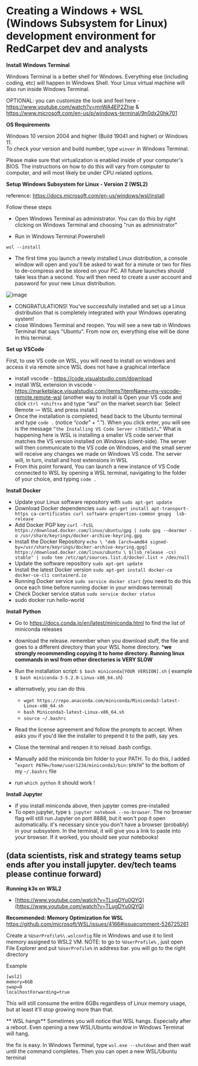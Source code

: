 Creating a Windows + WSL (Windows Subsystem for Linux) development environment for RedCarpet dev and analysts
===============================



**Install Windows Terminal**

Windows Terminal is a better shell for Windows. Everything else (including coding, etc) will happen in Windows Shell. Your Linux virtual machine will also run inside Windows Terminal. 

OPTIONAL: you can customize the look and feel here - https://www.youtube.com/watch?v=mnWA4EP2Zhw  & https://www.microsoft.com/en-us/p/windows-terminal/9n0dx20hk701


**OS Requirements**

Windows 10 version 2004 and higher (Build 19041 and higher) or Windows 11.  
To check your version and build number, type `winver` in Windows Terminal.

Please make sure that virtualization is enabled inside of your computer's BIOS. The instructions on how to do this will vary from computer to computer, and will most likely be under CPU related options.

**Setup Windows Subsystem for Linux - Version 2 (WSL2)**

reference: https://docs.microsoft.com/en-us/windows/wsl/install

Follow these steps

- Open Windows Terminal as administrator. You can do this by right clicking on Windows Terminal and choosing "run as administrator"

- Run in Windows Terminal Powershell
```
wsl --install
```
- The first time you launch a newly installed Linux distribution, a console window will open and you'll be asked to wait for a minute or two for files to de-compress and be stored on your PC. All future launches should take less than a second. You will then need to create a user account and password for your new Linux distribution.

![image](https://user-images.githubusercontent.com/76883/136389494-ef7382fb-3099-4708-80ba-7b37a8c189bf.png)


- CONGRATULATIONS! You've successfully installed and set up a Linux distribution that is completely integrated with your Windows operating system!
- close Windows Terminal and reopen. You will see a new tab in Windows Terminal that says "Ubuntu". From now on, everything else will be done in this terminal.


**Set up VSCode**

First, to use VS code on WSL, you will need to install on windows and access it via remote since WSL does not have a graphical interface
- install vscode - https://code.visualstudio.com/download
- install WSL extension in vscode - https://marketplace.visualstudio.com/items?itemName=ms-vscode-remote.remote-wsl  (another way to install is Open your VS code and click
`ctrl +shift+x` and type *“wsl”* on the market search bar. Select Remote — WSL and press install.)
- Once the installation is completed, head back to the Ubuntu terminal and type `code .` (notice *“code” + “.”*). When you click enter, you will see is the message `“the Installing VS Code Server c7d83e57…”` What is happening here is WSL is installing a smaller VS code server that matches the VS version installed on Windows (client-side). The server will then communicate to the VS code on Windows, and the small server will receive any changes we made on Windows VS code. The server will, in turn, install and host extensions in WSL
- From this point forward, You can launch a new instance of VS Code connected to WSL by opening a WSL terminal, navigating to the folder of your choice, and typing `code .`

**Install Docker**

- Update your Linux software repository with `sudo apt-get update`
- Download Docker dependencies `sudo apt-get install apt-transport-https ca-certificates curl software-properties-common gnupg  lsb-release`
- Add Docker PGP key `curl -fsSL https://download.docker.com/linux/ubuntu/gpg | sudo gpg --dearmor -o /usr/share/keyrings/docker-archive-keyring.gpg`
- Install the Docker Repository `echo \
  "deb [arch=amd64 signed-by=/usr/share/keyrings/docker-archive-keyring.gpg] https://download.docker.com/linux/ubuntu \
  $(lsb_release -cs) stable" | sudo tee /etc/apt/sources.list.d/docker.list > /dev/null`
- Update the software repository `sudo apt-get update`
- Install the latest Docker version `sudo apt-get install docker-ce docker-ce-cli containerd.io`
- Running Docker service `sudo service docker start` (you need to do this once each time before running docker in your windows terminal)
- Check Docker service status `sudo service docker status`
- sudo docker run hello-world


**Install Python**
- Go to https://docs.conda.io/en/latest/miniconda.html to find the list of miniconda releases
- download the release. remember when you download stuff, the file and goes to a different directory than your WSL home directory. ***we strongly recommending copying it to home directory. Running linux commands in wsl from other directories is VERY SLOW**
- Run the installation script: `$ bash miniconda[YOUR VERSION].sh` ( example `$ bash miniconda-3-5.2.0-Linux-x86_64.sh`)
- alternatively, you can do this
    - `wget https://repo.anaconda.com/miniconda/Miniconda3-latest-Linux-x86_64.sh`
    - `bash Miniconda3-latest-Linux-x86_64.sh`
    - `source ~/.bashrc`
   
- Read the license agreement and follow the prompts to accept. When asks you if you'd like the installer to prepend it to the path, say yes.
- Close the terminal and reopen it to reload .bash configs.
- Manually add the miniconda bin folder to your PATH. To do this, I added "`export PATH=/home/user1234/miniconda3/bin:$PATH`" to the bottom of my `~/.bashrc` file
- run `which python` it should work !

**Install Jupyter** 
- if you install miniconda above, then jupyter comes pre-installed
- To open jupyter, type `$ jupyter notebook --no-browser`. The no browser flag will still run Jupyter on port 8888, but it won't pop it open automatically. it's necessary since you don't have a browser (probably) in your subsystem. In the terminal, it will give you a link to paste into your browser. If it worked, you should see your notebooks!


(data scientists, risk and strategy teams setup ends after you install jupyter. dev/tech teams please continue forward)
--------------------


**Running k3s on WSL2**
- [https://www.youtube.com/watch?v=TLugDYu0QYQ](https://www.youtube.com/watch?v=TLugDYu0QYQ)

**Recommended: Memory Optimization for WSL**
https://github.com/microsoft/WSL/issues/4166#issuecomment-526725261

Create a `%UserProfile%\.wslconfig` file in Windows and use it to limit memory assigned to WSL2 VM.
NOTE: to go to `%UserProfile%` , just open File Explorer and put `%UserProfile%` in address bar. you will go to the right directory

Example
```
[wsl2]
memory=6GB
swap=0
localhostForwarding=true
```

This will still consume the entire 6GBs regardless of Linux memory usage, but at least it'll stop growing more than that.

** WSL hangs**
Sometimes you will notice that WSL hangs. Especially after a reboot. Even opening a new WSL/Ubuntu window in Windows Terminal will hang.

the fix is easy. In Windows Terminal, type `wsl.exe --shutdown` and then wait until the command completes. Then you can open a new WSL/Ubuntu terminal

